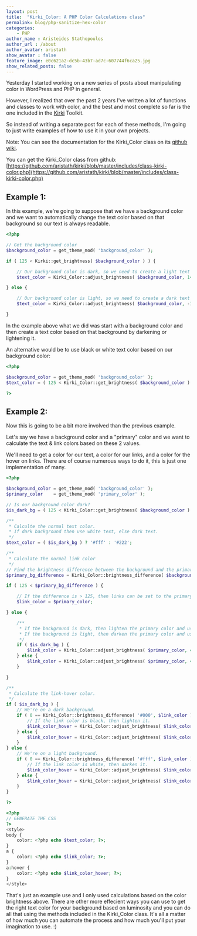 ```yaml
---
layout: post
title:  "Kirki_Color: A PHP Color Calculations class"
permalink: blog/php-sanitize-hex-color
categories:
    - PHP
author_name : Aristeides Stathopoulos
author_url : /about
author_avatar: aristath
show_avatar : false
feature_image: e0c621a2-dc5b-43b7-ad7c-607744f6ca25.jpg
show_related_posts: false
---
```


Yesterday I started working on a new series of posts about manipulating color in WordPress and PHP in general.

However, I realized that over the past 2 years I've written a lot of functions and classes to work with color, and the best and most complete so far is the one included in the [Kirki](http://kirki.org) Toolkit.

So instead of writing a separate post for each of these methods, I'm going to just write examples of how to use it in your own projects.

Note: You can see the documentation for the Kirki_Color class on its [github wiki](https://github.com/reduxframework/kirki/wiki/Kirki_Color).

You can get the Kirki_Color class from github: [https://github.com/aristath/kirki/blob/master/includes/class-kirki-color.php](https://github.com/aristath/kirki/blob/master/includes/class-kirki-color.php)

## Example 1:

In this example, we're going to suppose that we have a background color and we want to automatically change the text color based on that background so our text is always readable.

```php
<?php

// Get the background color
$background_color = get_theme_mod( 'background_color' );

if ( 125 < Kirki::get_brightness( $background_color ) ) {

    // Our background color is dark, so we need to create a light text color.
    $text_color = Kirki_Color::adjust_brightness( $background_color, 140 );

} else {

    // Our background color is light, so we need to create a dark text color
    $text_color = Kirki_Color::adjust_brightness( $background_color, -140 );

}
```
In the example above what we did was start with a background color and then create a text color based on that background by darkening or lightening it.

An alternative would be to use black or white text color based on our background color:

```php
<?php

$background_color = get_theme_mod( 'background_color' );
$text_color = ( 125 < Kirki_Color::get_brightness( $background_color ) ) ? '#fff' : '#333';

?>
```

## Example 2:

Now this is going to be a bit more involved than the previous example.

Let's say we have a background color and a "primary" color and we want to calculate the text & link colors based on these 2 values.

We'll need to get a color for our text, a color for our links, and a color for the hover on links. There are of course numerous ways to do it, this is just one implementation of many.

```php
<?php

$background_color = get_theme_mod( 'background_color' );
$primary_color    = get_theme_mod( 'primary_color' );

// Is our background color dark?
$is_dark_bg = ( 125 < Kirki_Color::get_brightness( $background_color ) ) ? true : false;

/**
 * Calculte the normal text color.
 * If dark background then use white text, else dark text.
 */
$text_color = ( $is_dark_bg ) ? '#fff' : '#222';

/**
 * Calculate the normal link color
 */
// Find the brightness difference between the background and the primary color.
$primary_bg_difference = Kirki_Color::brightness_difference( $background_color, $primary_color );

if ( 125 < $primary_bg_difference ) {

    // If the difference is > 125, then links can be set to the primary color.
    $link_color = $primary_color;

} else {

    /**
     * If the background is dark, then lighten the primary color and use as link color.
     * If the background is light, then darken the primary color and use as link color.
     */
    if ( $is_dark_bg ) {
        $link_color = Kirki_Color::adjust_brightness( $primary_color, 40 );
    } else {
        $link_color = Kirki_Color::adjust_brightness( $primary_color, 40 );
    }

}

/**
 * Calculate the link-hover color.
 */
if ( $is_dark_bg ) {
    // We're on a dark background.
    if ( 0 == Kirki_Color::brightness_difference( '#000', $link_color ) ) {
        // If the link color is black, then lighten it.
        $link_color_hover = Kirki_Color::adjust_brightness( $link_color, 10 );
    } else {
        $link_color_hover = Kirki_Color::adjust_brightness( $link_color, -10 );
    }
} else {
    // We're on a light background.
    if ( 0 == Kirki_Color::brightness_difference( '#fff', $link_color ) ) {
        // If the link color is white, then darken it.
        $link_color_hover = Kirki_Color::adjust_brightness( $link_color, -10 );
    } else {
        $link_color_hover = Kirki_Color::adjust_brightness( $link_color, 10 );
    }
}

?>

<?php
// GENERATE THE CSS
?>
<style>
body {
    color: <?php echo $text_color; ?>;
}
a {
    color: <?php echo $link_color; ?>;
}
a:hover {
    color: <?php echo $link_color_hover; ?>;
}
</style>
```

That's just an example use and I only used calculations based on the color brightness above.
There are other more effecient ways you can use to get the right text color for your background based on luminosity and you can do all that using the methods included in the Kirki_Color class. It's all a matter of how much you can automate the process and how much you'll put your imagination to use. :)
